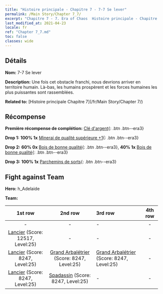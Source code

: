 ```yaml
---
title: "Histoire principale - Chapitre 7 - 7-7 Se lever"
permalink: /Main Story/Chapter 7_7/
excerpt: "Chapitre 7 - 7. Era of Chaos  Histoire principale - Chapitre 7_7. 7-7 Se lever"
last_modified_at: 2021-04-23
locale: fr
ref: "Chapter 7_7.md"
toc: false
classes: wide
---
```


## Détails

 **Nom:** 7-7 Se lever

 **Description:** Une fois cet obstacle franchi, nous devrions arriver en territoire humain. Là-bas, les humains prospèrent et les forces humaines les plus puissantes sont rassemblées.

 **Related to:** [Histoire principale Chapitre 7](/fr/Main Story/Chapter 7/)

## Récompense

 **Première récompense de complétion:** [Clé d'argent](/ItemsFR/con_693/){: .btn .btn--era3}

 **Drop 1:** **100% 1x** [Minerai de qualité supérieure +1](/ItemsFR/mat_19/){: .btn .btn--era3}

 **Drop 2:** **60% 0x** [Bois de bonne qualité](/ItemsFR/mat_13/){: .btn .btn--era3}, **40% 1x** [Bois de bonne qualité](/ItemsFR/mat_13/){: .btn .btn--era3}

 **Drop 3:** **100% 1x** [Parchemins de sorts](/ItemsFR/con_694/){: .btn .btn--era3}


## Fight against Team
 **Hero:** h_Adelaide

 **Team:**


  | 1st row | 2nd row | 3rd row | 4th row |
  |:----:|:----:|:----|:----:|
  | - | - | - | - |
  | [Lancier](/fr/units/Pikeman/) (Score: 12517, Level:25)  | - | - | - |
  | [Lancier](/fr/units/Pikeman/) (Score: 8247, Level:25)  | [Grand Arbalétrier](/fr/units/Marksman/) (Score: 8247, Level:25)  | [Grand Arbalétrier](/fr/units/Marksman/) (Score: 8247, Level:25)  | - |
  | [Lancier](/fr/units/Pikeman/) (Score: 8247, Level:25)  | [Spadassin](/fr/units/Swordsman/) (Score: 8247, Level:25)  | - | - |



